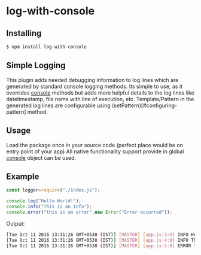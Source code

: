 # log-with-console

## Installing

```sh
$ npm install log-with-console
```

## Simple Logging

This plugin adds needed debugging information to log lines which are generated by standard console logging methods. Its simple to use, as it overrides [console](https://nodejs.org/api/console.html) methods but adds more helpful details to the log lines like datetimestamp, file name with line of execution, etc. Template/Pattern in the generated log lines are configurable using (setPattern)[#configuring-pattern] method.

## Usage

Load the package once in your source code (perfect place would be on entry point of your app)
All native functionality support provide in global [console](https://nodejs.org/api/console.html) object can be used.

## Example
```js
const logger=require("./index.js");

console.log("Hello World!");
console.info("This is an info");
console.error("this is an error",new Error("Error occurred"));

```

Output:
```sh
[Tue Oct 11 2016 13:31:26 GMT+0530 (IST)] [MASTER] [app.js:3:9] INFO Hello World!
[Tue Oct 11 2016 13:31:26 GMT+0530 (IST)] [MASTER] [app.js:4:9] INFO This is an info
[Tue Oct 11 2016 13:31:26 GMT+0530 (IST)] [MASTER] [app.js:5:9] ERROR this is an error [Error: Error occurred]
```


